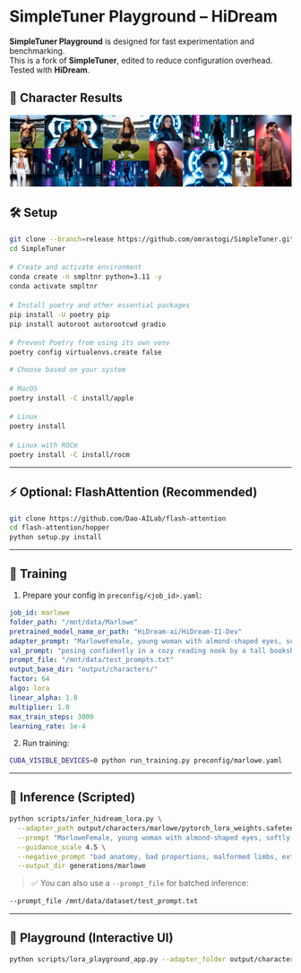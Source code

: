 # SimpleTuner Playground – HiDream

**SimpleTuner Playground** is designed for fast experimentation and benchmarking.  
This is a fork of **SimpleTuner**, edited to reduce configuration overhead. Tested with **HiDream**.


## 🎨 Character Results

![HiDream Character Examples](asset/HiDream_Lora_Characters.png)


## 🛠️ Setup

```bash
git clone --branch=release https://github.com/omrastogi/SimpleTuner.git
cd SimpleTuner

# Create and activate environment
conda create -n smpltnr python=3.11 -y
conda activate smpltnr

# Install poetry and other essential packages
pip install -U poetry pip 
pip install autoroot autorootcwd gradio

# Prevent Poetry from using its own venv
poetry config virtualenvs.create false
```

```bash
# Choose based on your system

# MacOS
poetry install -C install/apple

# Linux
poetry install

# Linux with ROCm
poetry install -C install/rocm
```

---

## ⚡ Optional: FlashAttention (Recommended)

```bash
git clone https://github.com/Dao-AILab/flash-attention
cd flash-attention/hopper
python setup.py install
```

---

## 🎯 Training

1. Prepare your config in `preconfig/<job_id>.yaml`:

```yaml
job_id: marlowe
folder_path: "/mnt/data/Marlowe"
pretrained_model_name_or_path: "HiDream-ai/HiDream-I1-Dev"
adapter_prompt: "MarloweFemale, young woman with almond-shaped eyes, softly contoured high cheekbones, a delicate straight nose, full natural lips, heart-shaped face, and a smooth jawline with gentle definition."
val_prompt: "posing confidently in a cozy reading nook by a tall bookshelf, warm ambient lighting, casual attire"
prompt_file: "/mnt/data/test_prompts.txt"
output_base_dir: "output/characters/"
factor: 64
algo: lora
linear_alpha: 1.0
multiplier: 1.0
max_train_steps: 3000
learning_rate: 1e-4
```

2. Run training:

```bash
CUDA_VISIBLE_DEVICES=0 python run_training.py preconfig/marlowe.yaml
```

---

## 🧪 Inference (Scripted)

```bash
python scripts/infer_hidream_lora.py \
  --adapter_path output/characters/marlowe/pytorch_lora_weights.safetensors \
  --prompt "MarloweFemale, young woman with almond-shaped eyes, softly contoured high cheekbones, a delicate straight nose, full natural lips, heart-shaped face, and a smooth jawline with gentle definition." \
  --guidance_scale 4.5 \
  --negative_prompt "bad anatomy, bad proportions, malformed limbs, extra limbs, missing fingers, mutated hands, deformed face, poorly drawn face, blurry eyes, disfigured features, unnatural expression, lowres, blurry, pixelated, watermark, logo, unnatural skin tone, glitch, artifact, noise, distortion, ugly" \
  --output_dir generations/marlowe
```

> ✅ You can also use a `--prompt_file` for batched inference:
```bash
--prompt_file /mnt/data/dataset/test_prompt.txt
```

---

## 🎨 Playground (Interactive UI)

```bash
python scripts/lora_playground_app.py --adapter_folder output/characters
```
